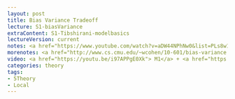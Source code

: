 ```yaml
---
layout: post
title: Bias Variance Tradeoff
lecture: S1-biasVariance
extraContent: S1-Tibshirani-modelbasics 
lectureVersion: current
notes: <a href="https://www.youtube.com/watch?v=aDW44NPhNw0&list=PLs8w1Cdi-zvY9ICoYqu1XV0YoTQgShXw2">Error Metrics</a>
morenotes: <a href="http://www.cs.cmu.edu/~wcohen/10-601/bias-variance.pdf"> Useful BiasVar </a> + <a href="https://web.stanford.edu/~hastie/ElemStatLearn/">ESL Ch7</a>
video: <a href="https://youtu.be/i97APPgE0Xk"> M1</a> + <a href="https://youtu.be/QjUyLPnIQPE"> M2</a> 
categories: theory
tags:
- 5Theory
- Local
---
```


